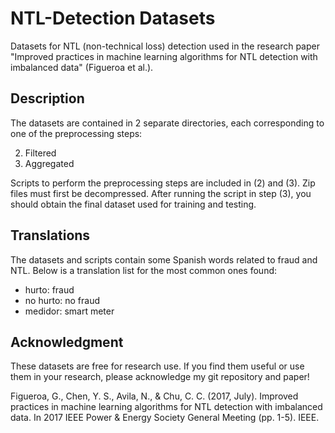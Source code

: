 # NTL-Detection Datasets

Datasets for NTL (non-technical loss) detection used in the research paper "Improved practices in machine learning
algorithms for NTL detection with imbalanced data" (Figueroa et al.).

## Description

The datasets are contained in 2 separate directories, each corresponding to one of the preprocessing steps:

2. Filtered
3. Aggregated

Scripts to perform the preprocessing steps are included in (2) and (3).
Zip files must first be decompressed.
After running the script in step (3), you should obtain the final dataset used for training and testing.

## Translations

The datasets and scripts contain some Spanish words related to fraud and NTL.
Below is a translation list for the most common ones found:

* hurto: fraud
* no hurto: no fraud
* medidor: smart meter

## Acknowledgment

These datasets are free for research use.
If you find them useful or use them in your research, please acknowledge my git repository and paper!

Figueroa, G., Chen, Y. S., Avila, N., & Chu, C. C. (2017, July). Improved practices in machine learning
algorithms for NTL detection with imbalanced data. In 2017 IEEE Power & Energy Society General Meeting (pp. 1-5). IEEE.
